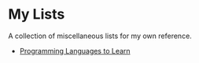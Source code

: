 # My Lists

A collection of miscellaneous lists for my own reference.

- [Programming Languages to Learn](ProgLang.md)
